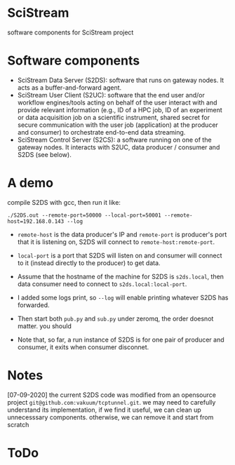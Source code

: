 # SciStream

software components for SciStream project 

# Software components

* SciStream Data Server (S2DS): software that runs on gateway nodes. It acts as a buffer-and-forward agent.
* SciStream User Client (S2UC): software that the end user and/or workflow engines/tools acting on behalf of the user interact with and provide relevant information (e.g., ID of a HPC job, ID of an experiment or data acquisition job on a scientific instrument, shared secret for secure communication with the user job (application) at the producer and consumer) to orchestrate end-to-end data streaming.
* SciStream Control Server (S2CS): a software running on one of the gateway nodes. It interacts with S2UC, data producer / consumer and S2DS (see below).

# A demo

compile S2DS with gcc, then run it like:

`./S2DS.out --remote-port=50000 --local-port=50001 --remote-host=192.168.0.143 --log`

* `remote-host` is the data producer's IP and `remote-port` is producer's port that it is listening on, S2DS will connect to `remote-host:remote-port`. 

* `local-port` is a port that S2DS will listen on and consumer will connect to it (instead directly to the producer) to get data. 

* Assume that the hostname of the machine for S2DS is `s2ds.local`, then data consumer need to connect to `s2ds.local:local-port`. 

* I added some logs print, so `--log` will enable printing whatever S2DS has forwarded.

* Then start both `pub.py` and `sub.py` under zeromq, the order doesnot matter. you should 

* Note that, so far, a run instance of S2DS is for one pair of producer and consumer, it exits when consumer disconnet.

# Notes

[07-09-2020] the current S2DS code was modified from an opensource project `git@github.com:vakuum/tcptunnel.git`. we may need to carefully understand its implementation, if we find it useful, we can clean up unnecesssary components. otherwise, we can remove it and start from scratch

# ToDo 

